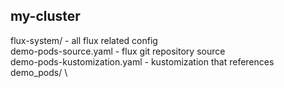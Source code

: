 ## my-cluster

flux-system/ - all flux related config \
demo-pods-source.yaml - flux git repository source \
demo-pods-kustomization.yaml - kustomization that references demo_pods/ \
